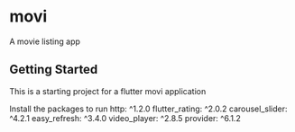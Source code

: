 # movi

A movie listing app

## Getting Started
This is a starting project for a flutter movi application 

Install the packages to run
http: ^1.2.0
flutter_rating: ^2.0.2
carousel_slider: ^4.2.1
easy_refresh: ^3.4.0
video_player: ^2.8.5
provider: ^6.1.2